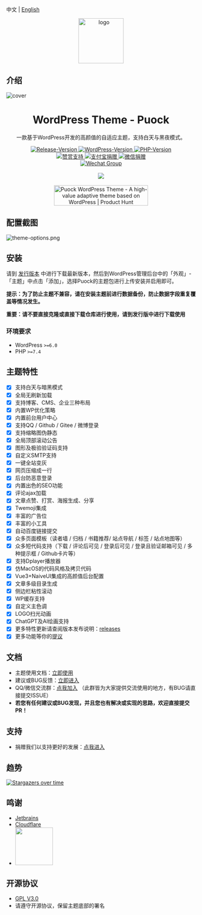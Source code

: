 中文 | [English](./README_EN.md)

<div align="center">
<img alt="logo" height="120" src="./assets/img/logo/puock.png" width="120"/>
</div>

## 介绍

![cover](./screenshot.png)

<div align="center">
    <h1>WordPress Theme - Puock</h1>
    <p>一款基于WordPress开发的高颜值的自适应主题，支持白天与黑夜模式。</p>
      <a target="_blank" href="https://github.com/Licoy/wordpress-theme-puock/releases/latest">
        <img src="https://img.shields.io/github/v/release/Licoy/wordpress-theme-puock.svg?logo=git" alt="Release-Version">
      </a>
    <a target="_blank" href="https://github.com/Licoy/wordpress-theme-puock">
        <img src="https://img.shields.io/badge/WordPress-V5.0+-0099CC.svg?logo=wordpress" alt="WordPress-Version">
      </a>
    <a target="_blank" href="https://github.com/Licoy/wordpress-theme-puock">
        <img src="https://img.shields.io/badge/PHP-V7.4+-666699.svg?logo=php" alt="PHP-Version">
      </a>
    <br>
    <a target="_blank" href="https://licoy.cn/puock-theme-sponsor.html">
        <img src="https://img.shields.io/badge/赞赏-开发不易-CC3333.svg?logo=Buy-Me-A-Coffee" alt="赞赏支持">
      </a>
    <a target="_blank" href="https://licoy.cn/puock-theme-sponsor.html">
        <img src="https://img.shields.io/badge/捐赠-支付宝-00a2ef.svg?logo=AliPay" alt="支付宝捐赠">
      </a>
    <a target="_blank" href="https://licoy.cn/puock-theme-sponsor.html">
        <img src="https://img.shields.io/badge/捐赠-微信-68b600.svg?logo=WeChat" alt="微信捐赠">
      </a>
    <br>
    <a target="_blank" href="https://licoy.cn/go/puock-update.php?r=qq_qun">
        <img src="https://img.shields.io/badge/QQ/微信-交流群-07c160.svg?logo=WeChat" alt="Wechat Group">
      </a>
    <br><br>
    <img src='https://repobeats.axiom.co/api/embed/5f966833712409c00d4269bf2800b2d4762e09ea.svg'></img>
    <br><br>
    <a href="https://www.producthunt.com/posts/puock-wordpress-theme?utm_source=badge-featured&utm_medium=badge&utm_souce=badge-puock-wordpress-theme" target="_blank"><img src="https://api.producthunt.com/widgets/embed-image/v1/featured.svg?post_id=327798&theme=light" alt="Puock WordPress Theme - A high-value adaptive theme based on WordPress | Product Hunt" style="width: 250px; height: 54px;" width="250" height="54" /></a>

</div>

## 配置截图

![theme-options.png](./.screenshot/options.png)

## 安装

请到 [发行版本](https://github.com/Licoy/wordpress-theme-puock/releases)
中进行下载最新版本，然后到WordPress管理后台中的「外观」-「主题」中点击「添加」，选择Puock的主题包进行上传安装并启用即可。

**提示：为了防止主题不兼容，请在安装主题前进行数据备份，防止数据字段重复覆盖等情况发生。**

**重要：请不要直接克隆或直接下载仓库进行使用，请到发行版中进行下载使用**

### 环境要求

- WordPress `>=6.0`
- PHP `>=7.4`

## 主题特性

- [x] 支持白天与暗黑模式
- [x] 全局无刷新加载
- [x] 支持博客、CMS、企业三种布局
- [x] 内置WP优化策略
- [x] 内置前台用户中心
- [x] 支持QQ / Github / Gitee / 微博登录
- [x] 支持缩略图伪静态
- [x] 全局顶部滚动公告
- [x] 图形及极验验证码支持
- [x] 自定义SMTP支持
- [x] 一键全站变灰
- [x] 网页压缩成一行
- [x] 后台防恶意登录
- [x] 内置出色的SEO功能
- [x] 评论ajax加载
- [x] 文章点赞、打赏、海报生成、分享
- [x] Twemoji集成
- [x] 丰富的广告位
- [x] 丰富的小工具
- [x] 自动百度链接提交
- [x] 众多页面模板（读者墙 / 归档 / 书籍推荐/ 站点导航 / 标签 / 站点地图等）
- [x] 众多短代码支持（下载 / 评论后可见 / 登录后可见 / 登录且验证邮箱可见 / 多种提示框 / Github卡片等）
- [x] 支持Dplayer播放器
- [x] 仿MacOS的代码风格及拷贝代码
- [x] Vue3+NaiveUI集成的高颜值后台配置
- [x] 文章多级目录生成
- [x] 侧边栏粘性滚动
- [x] WP缓存支持
- [x] 自定义主色调
- [x] LOGO扫光动画
- [x] ChatGPT及AI绘画支持
- [x] 更多特性更新请查阅版本发布说明：[releases](https://github.com/Licoy/wordpress-theme-puock/releases)
- [x] 更多功能等你的[提议](https://github.com/Licoy/wordpress-theme-puock/issues)

## 文档

- 主题使用文档：[立即使用](https://www.licoy.cn/puock-doc.html)
- 建议或BUG反馈：[立即进入](https://github.com/Licoy/wordpress-theme-puock/issues)
- QQ/微信交流群：[点我加入](https://licoy.cn/go/puock-update.php?r=qq_qun) （此群皆为大家提供交流使用的地方，有BUG请直接提交ISSUE）
- **若您有任何建议或BUG发现，并且您也有解决或实现的思路，欢迎直接提交PR！**

## 支持

- 捐赠我们以支持更好的发展：[点我进入](https://licoy.cn/puock-theme-sponsor.html)

## 趋势

[![Stargazers over time](https://starchart.cc/Licoy/wordpress-theme-puock.svg)](https://starchart.cc/Licoy/wordpress-theme-puock)

## 鸣谢

- [Jetbrains](https://www.jetbrains.com/?from=wordpress-theme-puock)
- [Cloudflare](https://www.cloudflare.com/?from=wordpress-theme-puock)
- <a href="http://idc.daozhiyun.cn"><img src="http://idc.daozhiyun.cn/upload/logo.png" width="100"></a>

## 开源协议

- [GPL V3.0](./LICENSE)
- 请遵守开源协议，保留主题底部的署名
